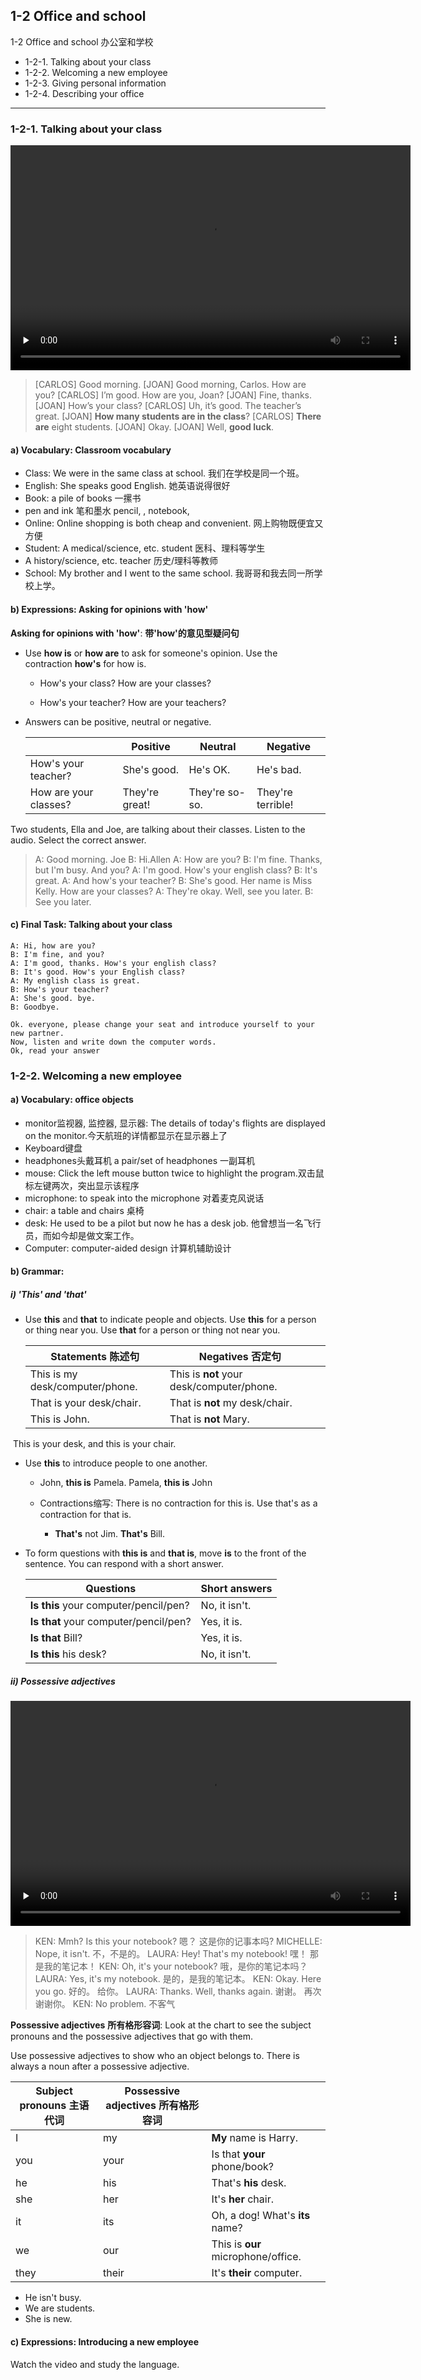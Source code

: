 ## 1-2 Office and school

1-2 Office and school 办公室和学校

* 1-2-1. Talking about your class
* 1-2-2. Welcoming a new employee
* 1-2-3. Giving personal information
* 1-2-4. Describing your office

-----

### 1-2-1. Talking about your class

<video class="ets-vp " width="640" height="360" playsinline="playsinline" preload="none" src="https://cns2.ef-cdn.com/Juno/11/12/17/v/111217/GE_1.2.1_v3.mp4" style="text-size-adjust: auto !important; user-select: auto;" controls poster=""></video>

> [CARLOS] Good morning.
> [JOAN] Good morning, Carlos. How are you?
> [CARLOS] I’m good. How are you, Joan?
> [JOAN] Fine, thanks.
> [JOAN] How’s your class?
> [CARLOS] Uh, it’s good. The teacher’s great.
> [JOAN] **How many students are in the class**?
> [CARLOS] **There are** eight students.
> [JOAN] Okay.
> [JOAN] Well, **good luck**.

#### a) Vocabulary: Classroom vocabulary

* Class: We were in the same class at school. 我们在学校是同一个班。
* English: She speaks good English.  她英语说得很好
* Book: a pile of books 一摞书
* pen and ink 笔和墨水 pencil, , notebook, 
* Online: Online shopping is both cheap and convenient. 网上购物既便宜又方便
* Student: A medical/science, etc. student 医科、理科等学生
* A history/science, etc. teacher  历史/理科等教师
* School: My brother and I went to the same school. 我哥哥和我去同一所学校上学。

#### b) Expressions: Asking for opinions with 'how'

**Asking for opinions with 'how'**: **带'how'的意见型疑问句**

* Use **how is** or **how are** to ask for someone's opinion. Use the contraction **how's** for how is.

  * How's your class?                How are your classes?  

  * How's your teacher?           How are your teachers?  

* Answers can be positive, neutral or negative.

  |                       | Positive       | Neutral        | Negative          |
  | --------------------- | -------------- | -------------- | ----------------- |
  | How's your teacher?   | She's good.    | He's OK.       | He's bad.         |
  | How are your classes? | They're great! | They're so-so. | They're terrible! |

Two students, Ella and Joe, are talking about their classes. Listen to the audio. Select the correct answer.

> A: Good morning. Joe
> B: Hi.Allen
> A: How are you?
> B: I'm fine. Thanks, but I'm busy. And you?
> A: I'm good. How's your english class?
> B: It's great.
> A: And how's your teacher?
> B: She's good. Her name is Miss Kelly. How are your classes?
> A: They're okay. Well, see you later.
> B: See you later.

#### c) Final Task: Talking about your class

```
A: Hi, how are you?
B: I'm fine, and you? 
A: I'm good, thanks. How's your english class?
B: It's good. How's your English class?
A: My english class is great. 
B: How's your teacher?
A: She's good. bye.
B: Goodbye.
```

```
Ok. everyone, please change your seat and introduce yourself to your new partner.
Now, listen and write down the computer words.
Ok, read your answer 
```

### 1-2-2. Welcoming a new employee

#### a) Vocabulary: office objects

* monitor监视器, 监控器, 显示器: The details of today's flights are displayed on the monitor.今天航班的详情都显示在显示器上了
* Keyboard键盘
* headphones头戴耳机 a pair/set of headphones 一副耳机
* mouse: Click the left mouse button twice to highlight the program.双击鼠标左键两次，突出显示该程序
* microphone: to speak into the microphone 对着麦克风说话
* chair:  a table and chairs  桌椅
* desk: He used to be a pilot but now he has a desk job. 他曾想当一名飞行员，而如今却是做文案工作。
* Computer: computer-aided design 计算机辅助设计

#### b) Grammar: 

##### i) 'This' and 'that'

* Use **this** and **that** to indicate people and objects. Use **this** for a person or thing near you. Use **that** for a person or thing not near you.

  | Statements 陈述句               | Negatives 否定句                          |      |
  | ------------------------------- | ----------------------------------------- | ---- |
  | This is my desk/computer/phone. | This is **not** your desk/computer/phone. |      |
  | That is your desk/chair.        | That is **not** my desk/chair.            |      |
  | This is John.                   | That is **not** Mary.                     |      |

​		 This is your desk, and this is your chair.

* Use **this** to introduce people to one another.

  * John, **this is** Pamela. Pamela, **this is** John

  * Contractions缩写: There is no contraction for this is. Use that's as a contraction for that is.
    * **That's** not Jim. **That's** Bill.  

* To form questions with **this is** and **that is**, move **is** to the front of the sentence. You can respond with a short answer.

  | Questions                             | Short answers |
  | ------------------------------------- | ------------- |
  | **Is this** your computer/pencil/pen? | No, it isn't. |
  | **Is that** your computer/pencil/pen? | Yes, it is.   |
  | **Is that** Bill?                     | Yes, it is.   |
  | **Is this** his desk?                 | No, it isn't. |


##### ii) Possessive adjectives

<video class="ets-vp " width="640" height="360" playsinline="playsinline" preload="none" src="https://cns2.ef-cdn.com/Juno/11/90/25/v/119025/GE_1.2.2.3.1.mp4" style="text-size-adjust: auto !important; user-select: auto;" controls poster=""></video>

> KEN:  Mmh?  Is this your notebook? 嗯？ 这是你的记事本吗? 
> MICHELLE:  Nope, it isn't. 不，不是的。 
> LAURA:  Hey!  That's my notebook! 嘿！ 那是我的笔记本！ 
> KEN:  Oh, it's your notebook? 哦，是你的笔记本吗？ 
> LAURA:  Yes, it's my notebook. 是的，是我的笔记本。 
> KEN:  Okay.  Here you go. 好的。 给你。 
> LAURA:  Thanks.  Well, thanks again. 谢谢。 再次谢谢你。 
> KEN:  No problem. 不客气



**Possessive adjectives** **所有格形容词**: Look at the chart to see the subject pronouns and the possessive adjectives that go with them.

Use possessive adjectives to show who an object belongs to. There is always a noun after a possessive adjective.

| Subject pronouns 主语代词 | Possessive adjectives 所有格形容词 |                                    |
| ------------------------- | ---------------------------------- | ---------------------------------- |
| I                         | my                                 | **My** name is Harry.              |
| you                       | your                               | Is that **your** phone/book?       |
| he                        | his                                | That's **his** desk.               |
| she                       | her                                | It's **her** chair.                |
| it                        | its                                | Oh, a dog! What's **its** name?    |
| we                        | our                                | This is **our** microphone/office. |
| they                      | their                              | It's **their** computer.           |

*  He isn't busy.
* We  are students.
* She is new.

#### c) Expressions: Introducing a new employee

Watch the video and study the language.

<video class="ets-vp " width="640" height="360" playsinline="playsinline" controls poster="https://cns2.ef-cdn.com/Juno/11/83/04/v/118304/GE_1.2.2.4.1_poster.jpg" preload="none" src="https://cns2.ef-cdn.com/Juno/11/12/19/v/111219/GE_1.2.2_v2.mp4" style="text-size-adjust: auto !important; user-select: auto;"></video>

> A: Sally, sally Alice?
> B: Oh, hi, Todd.
> A: Hi. Welcome to the company.
> B: Thanks.
> A: Let me show you to the desk.
> B: ok 
> A: So this is your desk.
> B: ok
> A: And that is my desk.
> C: Hi
> A: Hello, Joan. Sally, this is Joan. Joan, this is sally.
> C: Nice to mmet you.
> B: Nice to meet you too.
> C: Welcome to the company. 
> B: Thanks
> C: OK, see you later.

#### d) Final Task: Welcoming a new employee

A new employee, John, has just arrived at your office. It's his first day. Welcome him, show him to his desk and introduce him to Maria, the colleague sitting beside him. When you introduce yourself, give your own name.

Listen and record the correct response. When you see a blank, give true information about yourself.



![img](https://cns2.ef-cdn.com/Juno/11/15/22/v/111522/GE_1.2.2.5.1_image1_2.jpg)

> A: Good morning. I'm John. I'm a new employee.
> B: Hi! I'm _____. Nice to meet you.
> A: Nice to meet you too
> B: Welcome to the company.
> A: Thanks
> B: John, this is your desk.
> A: Great
> B: And this is your computer
> C: Hello 
> B: John, this is Maria. Maria, this is John.
> C: Nice to meet you
> A: Nice to meet you too. 
> C: Ok, see you later

### 1-2-3. Giving personal information

<video class="ets-vp " width="640" height="360" playsinline="playsinline" preload="none" src="https://cns2.ef-cdn.com/Juno/11/12/20/v/111220/GE_1.2.3_v2.mp4" style="text-size-adjust: auto !important; user-select: auto;" controls poster=""></video>



> A: This is my family.
> B: They are so cute.
> A: Thanks!
> B: What are their names? 
> A: Sara and Sala.
> B: How old are they?
> A: Sala is 11 now and Sara is 13.
> B: They are beautiful!
> A: Thanks.

#### a) Vocabulary: Numbers 11-100

Numbers 11-100

Listen to and practice the numbers 11 to 19.

eleven (11)  twelve (12)  thirteen (13)   fourteen (14)   fifteen (15)      sixteen (16)   seventeen (17)      eighteen (18)     nineteen (19)

Now listen to and practice these numbers between 20 and 100. Notice the numbers that are joined by a hyphen.

twenty (20)   twenty-two (22)    thirty (30)   thirty-five (35).   forty (40)   forty-three (43)   fifty (50)   fifty-four (54).   sixty (60)   sixty-one (61)   seventy (70)    seventy-eight (78)     eighty (80)    eighty-six (86)    ninety (90)   ninety-seven (97).   ninety-nine (99)     one hundred (100)         

#### b) Expressions: Asking someone's age

* Use the question phrase **how old** to ask about age.
  * **How old are** you?     I'm 25.
  * **How old is** she?        She's 46.  
* There are two ways to give an age. You can just give the number. You can also use the phrase years old.
  * How old are they?          They're **51**. 
  * How old is it?                  It's **100 years old**.   
  * How old is he/Brian?                He's 18 years old.   
* Culture note: In English-speaking countries, it is often considered rude to ask someone's age.

#### c) Final Task: Giving personal information

You are at the doctor's office. Introduce yourself and give the appropriate personal details when asked.

Listen and record the correct response. When you see a blank, give true information about yourself.

<video class="ets-vp " width="640" height="360" playsinline="playsinline" preload="none" src="https://cns2.ef-cdn.com/Juno/28/57/7/v/28577/VR_A.2.3.mp4" style="text-size-adjust: auto !important; user-select: auto;" controls poster=""></video>

```
A: What's your name?
B: I'm __
A: How do you spell that?
B: It's __
A: How old are you?
B: I'm __ years old.
A: What's your phone number?
B: It's __
A: okay. Here you are.
B: Thank you.
```

### 1-2-4. Describing your office

<video class="ets-vp " width="640" height="360" playsinline="playsinline" preload="none" src="https://cns2.ef-cdn.com/Juno/11/12/21/v/111221/GE_1.2.4_v2.mp4" style="text-size-adjust: auto !important; user-select: auto;" controls poster=""></video>

> A: So let me show you around.
> B: okay
> A: That's Joan's office. The meeting rooms are over there. And the restrooms are over there.
> B: OKay
> A: And that's the kitchen
> B: Right. It's a great office./Is it a great office?
> A: Yes, it is.

#### a) Vocabulary: in the office

* Office: The company is moving to new offices on the other side of town. 这家公司正往城里另一边的新办公室搬迁。
* Window: She looked out of the window. 她朝着窗外望去。
* Meeting room: I waited in the meeting room.
* Kitchen 厨房: She's in the kitchen. 她在厨房里。
* Coffee machine 咖啡机: Did you turn on the coffee machine this morning?Restroom 卫生间 休息间 换衣间
* Elevator: It's on the fifth floor, so we'd better take the elevator. 它在5楼，我们最好坐电梯上去 

#### b) Grammar

##### i) Plurals 复数

* **Forming plurals** 构成复数: 

  * To make most nouns plural, add an **s** at the end.
    * desk – desk**s**
    * office – office**s**

  * For words that end in **x, sh, s, ss** and **ch**, add **es** at the end.

  * class – class**es**

* **Pronunciation of plurals** 复数的发音： There are three ways to pronounce the final s or es at the end of plural nouns.                      

  | /s/      | /z/       | /ɪz/    |
  | -------- | --------- | ------- |
  | desks    | phones    | classes |
  | students | computers | offices |
  | Books    |           |         |
  | Windows  |           |         |

##### ii) Quantifiers 量词

**Basic quantities** **基本量**

* Use **there** is and **there are** to talk about the amount of something. The singular form, **there is,** is often contracted:

  * **There's a** book on my desk.	

  * **There are** 12 students in my English class.	

* The expressions **a lot of,** **some** and **a few** are used to describe quantities. Use **a few** for three or four items. Use **some** for any quantity greater than one, but not for a large amount. Use **a lot of** to describe a large amount.

  * There are **a few** chairs in the kitchen.	

  * There are **some** computers in the office.	

  * There are **a lot of** people in my company.	

* Notice how these words come in front of the noun they describe.

>**There are** a lot of people in my office. There are **a lot** of desks, computers and chairs. There are a **few** meeting rooms and some restrooms. **There is** a kitchen, and there is a coffee machine. There are **some** big windows.

#### c) Final Task: Describing your office

Show a new employee around. When you see a blank, give information about yourself.

```
A: Hi, I'm Danny. I'm a new employee.
B: Nice to meet you. I'm _____.
A: Nice to meet you. it's a big office.
B: Yes. so that's the meeting room.
A: Okay.
B: And there are some restrooms.
A: Right.
B: And there's the kitchen.
A: Great. Is there a coffee machine?
B: Yes. There are a few coffee machines.
A: Good. It's a great office.
B: Yes, it is.
```



--------







======================================================================================



​			

```
Roomates

AMY:  Next, hi, smile!  Thank you.  No, name and age.  Right.  Stand right there and great, thank you. 下一个，嗨，笑一笑！ 谢谢你。 不是，名字和年龄。 对的。 站到右边，很好，谢谢你。 •IAN:  I'm nineteen.  How old are you? 我19岁。 你几岁了？ •AMY:  One more. 下一个。 •IAN:  One more?  OK. 下一个？ 好的。 •AMY:  Smile. 笑一笑。 •IAN:  What's your name? 你叫什么名字？ •AMY:  Amy. Amy。 •IAN:  Amy. Amy。 •AMY:  One more.  Thank you.  That'll do. 下一个。 谢谢你。 就这样。

MAN:  Wendell, John Ignacius Wendell, is there a John Ignacius Wendell?  There you go.  Can I have a Sarah Broadhead?  Thank you.  Felton Robert Miles the Third. Wendell, John Ignacius Wendell，那里有John Ignacius Wendell吗？ 你拿走吧。 我能有Sarah Broadhead吗？ 谢谢你。 Felton Robert Miles第三。 •MAN:  Is there a Felton, Felton Robert Miles the Third?  Here you go. 这里有Felton吗？第三Felton Robert Miles。 给你。 •KEVIN:  Excuse me, are you Felton Robert Miles? 打扰一下，你是Felton Robert Miles吗？ •FELTON:  Yes. 是的。 •IAN:  The Third? 第三？ •KEVIN:  We're in room 203.. 我们在203房间。 •FELTON:  203? 203？ •KEVIN:  I'm Kevin, this is Ian.  It's nice to meet you. 我是Kevin，这是Ian。 很高兴见到你。 •FELTON:  Pleased to meet you.  How do you do? 很高兴见到你。 你好。 •IAN:  I'm all right. 我很好。
```

```
Battle for the bed

ADMINISTRATOR:  two oh three, two oh four, two oh five. 203,204,205。 •AMY:  OK, got it. 好的，明白了。 •FELTON:  I was here first. 我第一次到这儿。 •IAN:  Hey Kevin, how many languages can you speak? Kevin，你会说几种语言？ •KEVIN:  Three: Khmer, English and Chinese. 三种：高棉语，英语和中文。 •FELTON:  Cool.  I can speak English, Spanish and French.  Oh my goodness, what are you doing? 很好。 我能说英语，西班牙语和法语。 哦，我的天哪，你在做什么？ •AMY:  Oh, hey Kevin right? 哦，嗨，Kevin对吗？ •KEVIN:  Tan, T A N. Tan, T A N. •AMY:  Tan.  Here you go. Tan。 你拿走吧

KEVIN:  Thanks. 谢谢。 •AMY:  Sure. 当然。 •KEVIN:  He's Ian. 他是Ian。 •AMY:  Great.  And you are Felton Robert Miles? [IAN]] The Third. 很不错。 你是Felton Robert Miles吗？ [IAN] 第三。 •FELTON:  Yeah, I'm Felton. 是的，我是Felton。 •AMY:  Bye. 再见。 •FELTON:  I cannot believe you. 我不相信你。
```



```
LAURA:  Excuse me? 打扰一下。 •LOST AND FOUND GUY:  Can I help you? 我能帮你忙吗？ •LAURA:  Ah yes I'm looking for a bag. 恩，对的，我在找一个包。 •LOST AND FOUND GUY:  What color is your bag? 你的包是什么颜色的？ •LAURA:  It's a blue bag. 是个蓝色的包。 •LOST AND FOUND GUY:  OK.  Is this your bag? 好的。 这是你的包吗？ •LAURA:  Yes, yes it is. 是的，就是它。 •LOST AND FOUND GUY:  What's in it? 里边装了什么呢？ •LAURA:  OK .... ah there's a blue pen ....  And two yellow pencils ....  Oh, and there's a red notebook .... and my phone. 好的...嗯，有支蓝色的钢笔... 还有两支黄色的铅笔... 哦，里边还有个红色的笔记本...还有我的电话。 •LOST AND FOUND GUY:  A red notebook and a phone ....  No.  Sorry.  This is your bag, but there's no phone, and no notebook.  I'm sorry. 一个红色笔记本和一个电话... 没有。 对不起。 这是你的包，但是里边没有电话，没有笔记本。 对不起
```

```
KEN:  Hmm. 嗯。 •
PAUL:  Excuse me. 打扰一下。 •
KEN:  Yes. 什么事呢？ 
PAUL:  Is that my phone? 那是我的电话吗？ •
KEN:  I don't know.  What's your phone number? 我不知道。 你的电话号码是多少？ •
PAUL:  one - three - seven - two - one - oh - six - eight. 1 - 3 - 7 - 2 - 1 - 0 - 6 - 8。 •
KEN:  One .... .... six .? 1 ... ... 6 ...? •P
AUL:  one - oh - six - eight. 1 - 0 - 6 - 8。 •
KEN:  It's not calling. 电话没有响。
```

```
LAURA:  Is that my phone? 那是我的电话吗？ •
KEN:  Hi! 嗨！ •LAURA:  Oh, hi.  Is that my phone? 哦，嗨。 那是我的电话吗？ •KEN:  I don't know.  Is this your phone? 我不知道。 这是你的电话吗？ •LAURA:  Yeah I think it's my phone. 是的，我想是我的电话。 •KEN:  Hey, what's your phone number? 嘿，你的电话号码是多少？ •LAURA:  5 - 5 - 6 - 4 - 2 - 9 - 8 - 3.. 5 - 5 - 6 - 4 - 2 - 9 - 8 - 3。 •KEN:  6 - 4 - 2 - 9 - 8 - 3 ....  Ah, it's calling.  It's your phone. 6 - 4 - 2 - 9 - 8 - 3 ... 啊，电话响了。 是你的电话。 •LAURA:  Thanks again.  For the phone.  And the notebook. 再次感谢。 为了这个电话。 还有笔记本。 •KEN:  You're welcome. 不客气。 
```

